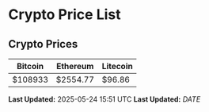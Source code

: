 # Crypto Price List

## Crypto Prices
| Bitcoin | Ethereum | Litecoin |
| ------- | -------- | -------- |
| $108933 | $2554.77 | $96.86 |
**Last Updated:** 2025-05-24 15:51 UTC
**Last Updated:** $DATE$

